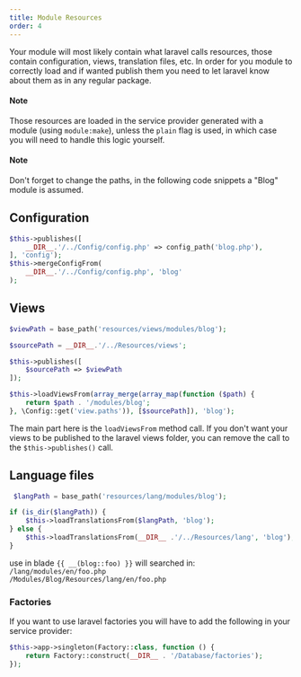 ```yaml
---
title: Module Resources
order: 4
---
```


Your module will most likely contain what laravel calls resources, those contain configuration, views, translation files, etc.
In order for you module to correctly load and if wanted publish them you need to let laravel know about them as in any regular package.

<div class="callout-block callout-success">
    <div class="icon-holder">
        <i class="fa fa-thumbs-up"></i>
    </div><!--//icon-holder-->
    <div class="content">
        <h4 class="callout-title">Note</h4>
        <p>Those resources are loaded in the service provider generated with a module (using <code>module:make</code>), unless the <code>plain</code> flag is used, in which case you will need to handle this logic yourself.</p>
    </div><!--//content-->
</div>

<div class="callout-block callout-success">
    <div class="icon-holder">
        <i class="fa fa-thumbs-up"></i>
    </div><!--//icon-holder-->
    <div class="content">
        <h4 class="callout-title">Note</h4>
        <p>Don't forget to change the paths, in the following code snippets a "Blog" module is assumed.</p>
    </div><!--//content-->
</div>


## Configuration

```php
$this->publishes([
    __DIR__.'/../Config/config.php' => config_path('blog.php'),
], 'config');
$this->mergeConfigFrom(
    __DIR__.'/../Config/config.php', 'blog'
);
```

## Views

```php
$viewPath = base_path('resources/views/modules/blog');

$sourcePath = __DIR__.'/../Resources/views';

$this->publishes([
    $sourcePath => $viewPath
]);

$this->loadViewsFrom(array_merge(array_map(function ($path) {
    return $path . '/modules/blog';
}, \Config::get('view.paths')), [$sourcePath]), 'blog');
```

The main part here is the `loadViewsFrom` method call. If you don't want your views to be published to the laravel views folder, you can remove the call to the `$this->publishes()` call.

## Language files

```php
 $langPath = base_path('resources/lang/modules/blog');

if (is_dir($langPath)) {
    $this->loadTranslationsFrom($langPath, 'blog');
} else {
    $this->loadTranslationsFrom(__DIR__ .'/../Resources/lang', 'blog');
}
```
use in blade `{{ __(blog::foo) }}` will searched in:<br>
`/lang/modules/en/foo.php`<br>
`/Modules/Blog/Resources/lang/en/foo.php`<br>

### Factories

If you want to use laravel factories you will have to add the following in your service provider:

```php
$this->app->singleton(Factory::class, function () {
    return Factory::construct(__DIR__ . '/Database/factories');
});
```
